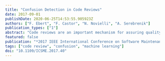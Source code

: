 ```yaml
---
title: "Confusion Detection in Code Reviews"
date: 2017-09-01
publishDate: 2020-06-25T14:53:55.905923Z
authors: ["F. Ebert", "F. Castor", "N. Novielli", "A. Serebrenik"]
publication_types: ["1"]
abstract: "Code reviews are an important mechanism for assuring quality of source code changes. Reviewers can either add general comments pertaining to the entire change or pinpoint concerns or shortcomings about a specific part of the change using inline comments. Recent studies show that reviewers often do not understand the change being reviewed and its context.Our ultimate goal is to identify the factors that confuse code reviewers and understand how confusion impacts the efficiency and effectiveness of code review(er)s. As the first step towards this goal we focus on the identification of confusion in developers' comments. Based on an existing theoretical framework categorizing expressions of confusion, we manually classify 800 comments from code reviews of the Android project. We observe that confusion can be reasonably well-identified by humans: raters achieve moderate agreement (Fleiss' kappa 0.59 for the general comments and 0.49 for the inline ones). Then, for each kind of comment we build a series of automatic classifiers that, depending on the goals of the further analysis, can be trained to achieve high precision (0.875 for the general comments and 0.615 for the inline ones), high recall (0.944 for the general comments and 0.988 for the inline ones), or substantial precision and recall (0.696 and 0.542 for the general comments and 0.434 and 0.583 for the inline ones, respectively). These results motivate further research on the impact of confusion on the code review process. Moreover, other researchers can employ the proposed classifiers to analyze confusion in other contexts where software development-related discussions occur, such as mailing lists."
featured: false
publication: "*2017 IEEE International Conference on Software Maintenance and Evolution (ICSME)*"
tags: ["code review", "confusion", "machine learning"]
doi: "10.1109/ICSME.2017.40"
---
```


